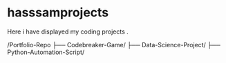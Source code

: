 # hasssamprojects
Here i have displayed my coding projects .

/Portfolio-Repo
  ├── Codebreaker-Game/
  ├── Data-Science-Project/
  ├── Python-Automation-Script/
